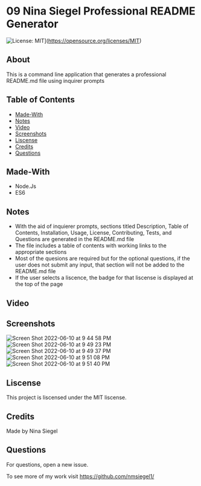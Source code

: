 # 09 Nina Siegel Professional README Generator

![License: MIT](https://img.shields.io/badge/License-MIT-yellow.svg)](https://opensource.org/licenses/MIT)

## About

This is a command line application that generates a professional README.md file using inquirer prompts

## Table of Contents

* [Made-With](#made-with)
* [Notes](#Notes)
* [Video](#Video)
* [Screenshots](#Screenshots)
* [Liscense](#Liscense)
* [Credits](#Credits)
* [Questions](#Questions)

## Made-With 

* Node.Js
* ES6

## Notes

* With the aid of inquierer prompts, sections titled Description, Table of Contents, Installation, Usage, License, Contributing, Tests, and Questions are generated in the README.md file
* The file includes a table of contents with working links to the appropriate sections
* Most of the quesions are required but for the optional questions, if the user does not submit any input, that section will not be added to the README.md file 
* If the user selects a liscence, the badge for that liscense is displayed at the top of the page

## Video

## Screenshots 

![Screen Shot 2022-06-10 at 9 44 58 PM](https://user-images.githubusercontent.com/102773691/173168151-b40ef7ec-3886-493a-ac98-6540942f2064.png)
![Screen Shot 2022-06-10 at 9 49 23 PM](https://user-images.githubusercontent.com/102773691/173168154-fe7fd0bd-66f9-4399-ba6b-f1efca7ff132.png)
![Screen Shot 2022-06-10 at 9 49 37 PM](https://user-images.githubusercontent.com/102773691/173168159-99376852-4009-48f4-b43c-c4cfb6eeea8a.png)
![Screen Shot 2022-06-10 at 9 51 08 PM](https://user-images.githubusercontent.com/102773691/173168162-6b7bdc0e-1910-49c0-812b-4e6bfacd1c0e.png)
![Screen Shot 2022-06-10 at 9 51 40 PM](https://user-images.githubusercontent.com/102773691/173168165-ab14d33b-4201-4b18-9fa3-e07be7862011.png)

## Liscense

 This project is liscensed under the MIT liscense.
 
## Credits

Made by Nina Siegel

## Questions

For questions, open a new issue. 

To see more of my work visit https://github.com/nmsiegel1/


